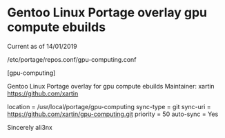 # Gentoo Linux Portage overlay gpu compute ebuilds

Current as of 14/01/2019

/etc/portage/repos.conf/gpu-computing.conf

[gpu-computing]

Gentoo Linux Portage overlay for gpu compute ebuilds
Maintainer: xartin https://github.com/xartin

location = /usr/local/portage/gpu-computing
sync-type = git
sync-uri = https://github.com/xartin/gpu-computing.git
priority = 50
auto-sync = Yes

Sincerely ali3nx

